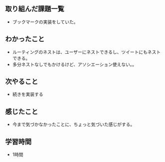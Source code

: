 ## 取り組んだ課題一覧
- ブックマークの実装をしていた。

## わかったこと
- ルーティングのネストは、ユーザーにネストできるし、ツイートにもネストできる。
- 多分ネストなしでもかけるけど、アソシエーション使えない。。

## 次やること
- 続きを実装する

## 感じたこと
- 今まで気づかなかったことに、ちょっと気づいた感じがする。

## 学習時間
- 1時間